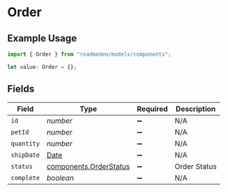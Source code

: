 # Order

## Example Usage

```typescript
import { Order } from "readmedeo/models/components";

let value: Order = {};
```

## Fields

| Field                                                                                         | Type                                                                                          | Required                                                                                      | Description                                                                                   |
| --------------------------------------------------------------------------------------------- | --------------------------------------------------------------------------------------------- | --------------------------------------------------------------------------------------------- | --------------------------------------------------------------------------------------------- |
| `id`                                                                                          | *number*                                                                                      | :heavy_minus_sign:                                                                            | N/A                                                                                           |
| `petId`                                                                                       | *number*                                                                                      | :heavy_minus_sign:                                                                            | N/A                                                                                           |
| `quantity`                                                                                    | *number*                                                                                      | :heavy_minus_sign:                                                                            | N/A                                                                                           |
| `shipDate`                                                                                    | [Date](https://developer.mozilla.org/en-US/docs/Web/JavaScript/Reference/Global_Objects/Date) | :heavy_minus_sign:                                                                            | N/A                                                                                           |
| `status`                                                                                      | [components.OrderStatus](../../models/components/orderstatus.md)                              | :heavy_minus_sign:                                                                            | Order Status                                                                                  |
| `complete`                                                                                    | *boolean*                                                                                     | :heavy_minus_sign:                                                                            | N/A                                                                                           |
